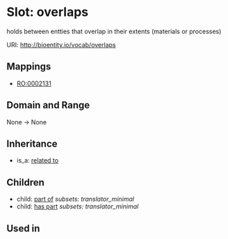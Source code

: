 # Slot: overlaps


holds between entties that overlap in their extents (materials or processes)

URI: http://bioentity.io/vocab/overlaps
## Mappings

 * [RO:0002131](http://purl.obolibrary.org/obo/RO_0002131)
## Domain and Range

None -> None
## Inheritance

 *  is_a: [related to](related_to.md)
## Children

 *  child: [part of](part_of.md) *subsets: translator_minimal*
 *  child: [has part](has_part.md) *subsets: translator_minimal*
## Used in

